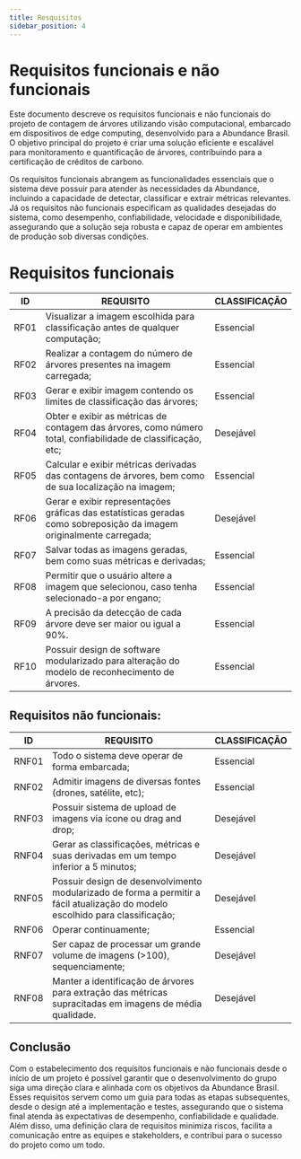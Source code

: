 ```yaml
---
title: Resquisitos
sidebar_position: 4
---
```

# **Requisitos funcionais e não funcionais**

Este documento descreve os requisitos funcionais e não funcionais do projeto de contagem de árvores utilizando visão computacional, embarcado em dispositivos de edge computing, desenvolvido para a Abundance Brasil. O objetivo principal do projeto é criar uma solução eficiente e escalável para monitoramento e quantificação de árvores, contribuindo para a certificação de créditos de carbono.

Os requisitos funcionais abrangem as funcionalidades essenciais que o sistema deve possuir para atender às necessidades da Abundance, incluindo a capacidade de detectar, classificar e extrair métricas relevantes. Já os requisitos não funcionais especificam as qualidades desejadas do sistema, como desempenho, confiabilidade, velocidade e disponibilidade, assegurando que a solução seja robusta e capaz de operar em ambientes de produção sob diversas condições.

# **Requisitos funcionais**

| ID   | REQUISITO                                                                                                                  | CLASSIFICAÇÃO |
| ---- | -------------------------------------------------------------------------------------------------------------------------- | --------------- |
| RF01 | Visualizar a imagem escolhida para classificação antes de qualquer computação;                                         | Essencial       |
| RF02 | Realizar a contagem do número de árvores presentes na imagem carregada;                                                  | Essencial       |
| RF03 | Gerar e exibir imagem contendo os limites de classificação das árvores;                                                 | Essencial       |
| RF04 | Obter e exibir as métricas de contagem das árvores, como número total, confiabilidade de classificação, etc;          | Desejável      |
| RF05 | Calcular e exibir métricas derivadas das contagens de árvores, bem como de sua localização na imagem;                  | Essencial       |
| RF06 | Gerar e exibir representações gráficas das estatísticas geradas como sobreposição da imagem originalmente carregada; | Desejável      |
| RF07 | Salvar todas as imagens geradas, bem como suas métricas e derivadas;                                                      | Essencial       |
| RF08 | Permitir que o usuário altere a imagem que selecionou, caso tenha selecionado-a por engano;                               | Essencial       |
| RF09 | A precisão da detecção de cada árvore deve ser maior ou igual a 90%.                                                   | Essencial       |
| RF10 | Possuir design de software modularizado para alteração do modelo de reconhecimento de árvores.                          | Essencial       |

## Requisitos não funcionais:

| ID    | REQUISITO                                                                                                                           | CLASSIFICAÇÃO |
| ----- | ----------------------------------------------------------------------------------------------------------------------------------- | --------------- |
| RNF01 | Todo o sistema deve operar de forma embarcada;                                                                                      | Essencial       |
| RNF02 | Admitir imagens de diversas fontes (drones, satélite, etc);                                                                        | Essencial       |
| RNF03 | Possuir sistema de upload de imagens via ícone ou drag and drop;                                                                   | Desejável      |
| RNF04 | Gerar as classificações, métricas e suas derivadas em um tempo inferior a 5 minutos;                                             | Desejável      |
| RNF05 | Possuir design de desenvolvimento modularizado de forma a permitir a fácil atualização do modelo escolhido para classificação; | Desejável      |
| RNF06 | Operar continuamente;                                                                                                               | Essencial       |
| RNF07 | Ser capaz de processar um grande volume de imagens (>100), sequenciamente;                                                          | Desejável      |
| RNF08 | Manter a identificação de árvores para extração das métricas supracitadas em imagens de média qualidade.                     | Desejável      |

## **Conclusão**

Com o estabelecimento dos requisitos funcionais e não funcionais desde o início de um projeto é possível garantir que o desenvolvimento do grupo siga uma direção clara e alinhada com os objetivos da Abundance Brasil. Esses requisitos servem como um guia para todas as etapas subsequentes, desde o design até a implementação e testes, assegurando que o sistema final atenda às expectativas de desempenho, confiabilidade e qualidade. Além disso, uma definição clara de requisitos minimiza riscos, facilita a comunicação entre as equipes e stakeholders, e contribui para o sucesso do projeto como um todo.
